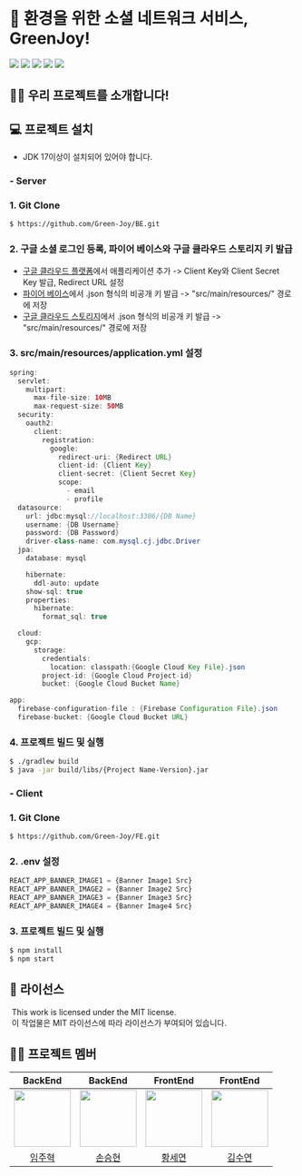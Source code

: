 

# 🍃 환경을 위한 소셜 네트워크 서비스, GreenJoy!

<img src="https://img.shields.io/badge/Spring Boot-6DB33F?style=flat-square&logo=springboot&logoColor=white"/> <img src="https://img.shields.io/badge/MySQL-4479A1?style=flat-square&logo=mysql&logoColor=white"/> <img src="https://img.shields.io/badge/React-61DAFB?style=flat-square&logo=react&logoColor=white"/> <img src="https://img.shields.io/badge/Google Cloud-4285F4?style=flat-square&logo=google-cloud&logoColor=white"/> <img src="https://img.shields.io/badge/Google Cloud Storage-AECBFA?style=flat-square&logo=google-cloud-storage&logoColor=white"/>

## 🙋‍♂️ 우리 프로젝트를 소개합니다!
  

## 💻 프로젝트 설치
* JDK 17이상이 설치되어 있어야 합니다.

### - Server

### 1. Git Clone
```bash
$ https://github.com/Green-Joy/BE.git
```

### 2. 구글 소셜 로그인 등록, 파이어 베이스와 구글 클라우드 스토리지 키 발급
* [구글 클라우드 플랫폼](https://console.cloud.google.com/apis/credentials/consent?referrer=search&hl=ko&project=spring-414710)에서 애플리케이션 추가 -> Client Key와 Client Secret Key 발급, Redirect URL 설정
* [파이어 베이스](https://console.firebase.google.com/)에서 .json 형식의 비공개 키 발급 -> "src/main/resources/" 경로에 저장
* [구글 클라우드 스토리지](https://cloud.google.com/?hl=ko)에서 .json 형식의 비공개 키 발급 -> "src/main/resources/" 경로에 저장

### 3. src/main/resources/application.yml 설정
```java
spring:
  servlet:
    multipart:
      max-file-size: 10MB
      max-request-size: 50MB
  security:
    oauth2:
      client:
        registration:
          google:
            redirect-uri: {Redirect URL}
            client-id: {Client Key}
            client-secret: {Client Secret Key}
            scope:
              - email
              - profile
  datasource:
    url: jdbc:mysql://localhost:3306/{DB Name}
    username: {DB Username}
    password: {DB Password}
    driver-class-name: com.mysql.cj.jdbc.Driver
  jpa:
    database: mysql

    hibernate:
      ddl-auto: update
    show-sql: true
    properties:
      hibernate:
        format_sql: true

  cloud:
    gcp:
      storage:
        credentials:
          location: classpath:{Google Cloud Key File}.json
        project-id: {Google Cloud Project-id}
        bucket: {Google Cloud Bucket Name}

app:
  firebase-configuration-file : {Firebase Configuration File}.json
  firebase-bucket: {Google Cloud Bucket URL}
```

### 4. 프로젝트 빌드 및 실행
```bash
$ ./gradlew build  
$ java -jar build/libs/{Project Name-Version}.jar
```

### - Client

### 1. Git Clone
```bash
$ https://github.com/Green-Joy/FE.git
```

### 2. .env 설정
```javascript
REACT_APP_BANNER_IMAGE1 = {Banner Image1 Src}
REACT_APP_BANNER_IMAGE2 = {Banner Image2 Src}
REACT_APP_BANNER_IMAGE3 = {Banner Image3 Src}
REACT_APP_BANNER_IMAGE4 = {Banner Image4 Src}
```

### 3. 프로젝트 빌드 및 실행
```bash
$ npm install
$ npm start
```

## 🪪 라이선스
&nbsp;This work is licensed under the MIT license.  
&nbsp;이 작업물은 MIT 라이선스에 따라 라이선스가 부여되어 있습니다.

## 🧑‍💻 프로젝트 멤버
|                                   BackEnd                                   |                                   BackEnd                                    |                                   FrontEnd                                   |                                   FrontEnd                                    |
| :--------------------------------------------------------------------------: | :---------------------------------------------------------------------------: | :--------------------------------------------------------------------------: | :--------------------------------------------------------------------------: |
| <img src="https://avatars.githubusercontent.com/u/62338444?v=4" width="100"> | <img src="https://avatars.githubusercontent.com/u/55887179?v=4" width="100"> | <img src="https://avatars.githubusercontent.com/u/113624562?v=4" width="100"> | <img src="https://avatars.githubusercontent.com/u/115474923?v=4" width="100"> |
|                    [임주혁](https://github.com/siwonhae)                     |                    [손승현](https://github.com/sonshn)                     |                      [황세연](https://github.com/SYEONIH)                      |                   [김수연](https://github.com/Osw0)                 |
